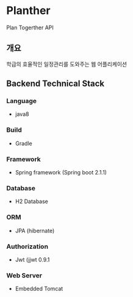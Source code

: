 # Planther
Plan Togerther API

## 개요
학급의 효율적인  일정관리를 도와주는 웹 어플리케이션

## Backend Technical Stack

### Language

- java8

### Build

- Gradle

### Framework

- Spring framework (Spring boot 2.1.1)

### Database

- H2 Database

### ORM

- JPA (hibernate)

### Authorization

- Jwt (jjwt 0.9.1

### Web Server

- Embedded Tomcat